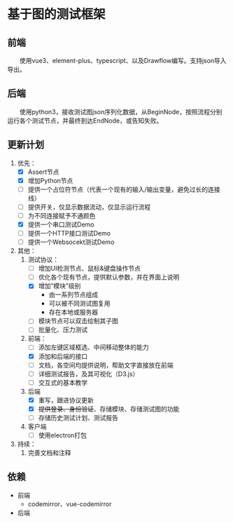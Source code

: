 # 基于图的测试框架
## 前端
&emsp;&emsp;使用vue3、element-plus、typescript、以及Drawflow编写。支持json导入导出。
## 后端
&emsp;&emsp;使用python3，接收测试图json序列化数据，从BeginNode，按照流程分别运行各个测试节点，并最终到达EndNode，或告知失败。
## 更新计划
1. 优先：
    - [x] Assert节点
    - [x] 增加Python节点
    - [ ] 提供一个占位符节点（代表一个现有的输入/输出变量，避免过长的连接线）
    - [ ] 提供开关，仅显示数据流动，仅显示运行流程
    - [ ] 为不同连接赋予不通颜色
    - [x] 提供一个串口测试Demo
    - [ ] 提供一个HTTP接口测试Demo
    - [ ] 提供一个Websocekt测试Demo
1. 其他：
    1. 测试协议：
        - [ ] 增加UI检测节点、鼠标&键盘操作节点
        - [ ] 优化各个现有节点，提供默认参数，并在界面上说明
        - [x] 增加“模块”级别
            - 由一系列节点组成
            - 可以被不同测试图复用
            - 存在本地或服务器
        - [ ] 模块节点可以双击绘制其子图
        - [ ] 批量化、压力测试
    1. 前端：
        - [ ] 添加左键区域框选、中间移动整体的能力
        - [x] 添加和后端的接口
        - [ ] 文档，各空间均提供说明，帮助文字直接放在前端
        - [ ] 详细测试报告，及其可视化（D3.js）
        - [ ] 交互式的基本教学
    1. 后端
        - [x] 重写，跟进协议更新
        - [x] ~~提供登录、身份验证~~、存储模块、存储测试图的功能
        - [ ] 存储历史测试计划、测试报告
    1. 客户端
        - [ ] 使用electron打包
1. 持续：
    1. 完善文档和注释
## 依赖
- 前端
    - codemirror、vue-codemirror
- 后端